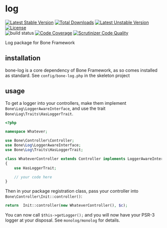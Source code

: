# log
[![Latest Stable Version](https://poser.pugx.org/delboy1978uk/bone-log/v/stable)](https://packagist.org/packages/delboy1978uk/bone-log) [![Total Downloads](https://poser.pugx.org/delboy1978uk/bone/downloads)](https://packagist.org/packages/delboy1978uk/bone) [![Latest Unstable Version](https://poser.pugx.org/delboy1978uk/bone-log/v/unstable)](https://packagist.org/packages/delboy1978uk/bone-log) [![License](https://poser.pugx.org/delboy1978uk/bone-log/license)](https://packagist.org/packages/delboy1978uk/bone-log)<br />
![build status](https://github.com/delboy1978uk/bone-log/actions/workflows/master.yml/badge.svg) [![Code Coverage](https://scrutinizer-ci.com/g/delboy1978uk/bone-log/badges/coverage.png?b=master)](https://scrutinizer-ci.com/g/delboy1978uk/bone-log/?branch=master) [![Scrutinizer Code Quality](https://scrutinizer-ci.com/g/delboy1978uk/bone-log/badges/quality-score.png?b=master)](https://scrutinizer-ci.com/g/delboy1978uk/bone-log/?branch=master)<br />

Log package for Bone Framework
## installation
bone-log is a core dependency of Bone Framework, as so comes installed as standard. See `config/bone-log.php` in the 
skeleton project
## usage
To get a logger into your controllers, make them implement `Bone\Log\LoggerAwareInterface`, and use the trait
`Bone\Log\Traits\HasLoggerTrait`. 
```php
<?php

namespace Whatever;

use Bone\Controller\Controller;
use Bone\Log\LoggerAwareInterface;
use Bone\Log\Traits\HasLoggerTrait;

class WhateverController extends Controller implements LoggerAwareInterface
{
    use HasLoggerTrait;

    // your code here
}
```
Then in your package registration class, pass your controller
into `Bone\Controller\Init::controller()`:
```php
return  Init::controller(new WhateverController(), $c);
```
You can now call `$this->getLogger();` and you will now have your PSR-3 logger at your disposal. See `monolog/monolog` 
for details.
